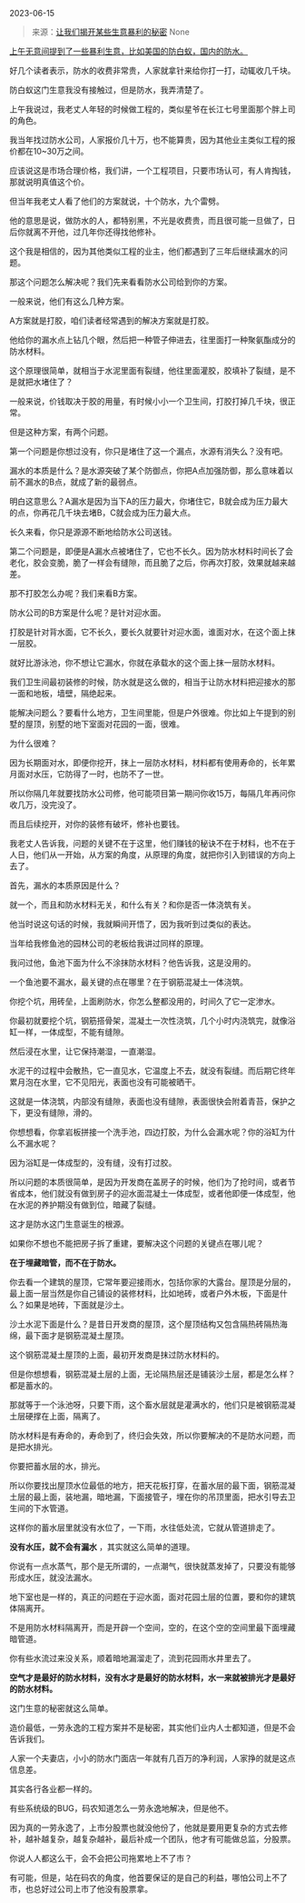 2023-06-15

> 来源：[让我们揭开某些生意暴利的秘密](http://mp.weixin.qq.com/s?__biz=MzU3NDc5Nzc0NQ==&mid=2247524658&idx=1&sn=1fafb14dc946022f807ada4d495223e3&chksm=fd2ec3ecca594afaeec0b376b5dd524560832a9ecb5b6748bad7af93110f3e97dddbeb4e235a&scene=127#wechat_redirect)
> None

[上午无意间提到了一些暴利生意，比如美国的防白蚁，国内的防水。  
](http://mp.weixin.qq.com/s?__biz=MzU0MjYwNDU2Mw==&mid=2247511355&idx=1&sn=31c5d13ec308b41404a8ae37ea78eb94&chksm=fb1ac147cc6d4851a7733fae4ca3c48cf9009e3cd2bdb8c325b793f706cad152d2cdf2112bc8&scene=21#wechat_redirect)

好几个读者表示，防水的收费非常贵，人家就拿针来给你打一打，动辄收几千块。  

防白蚁这门生意我没有接触过，但是防水，我弄清楚了。  

上午我说过，我老丈人年轻的时候做工程的，类似星爷在长江七号里面那个胖上司的角色。

我当年找过防水公司，人家报价几十万，也不能算贵，因为其他业主类似工程的报价都在10~30万之间。  

应该说这是市场合理价格，我们讲，一个工程项目，只要市场认可，有人肯掏钱，那就说明真值这个价。  

但当年我老丈人看了他们的方案就说，十个防水，九个雷劈。

他的意思是说，做防水的人，都特别黑，不光是收费贵，而且很可能一旦做了，日后你就离不开他，过几年你还得找他修补。  

这个我是相信的，因为其他类似工程的业主，他们都遇到了三年后继续漏水的问题。  

那这个问题怎么解决呢？我们先来看看防水公司给到你的方案。

一般来说，他们有这么几种方案。  

A方案就是打胶，咱们读者经常遇到的解决方案就是打胶。

他给你的漏水点上钻几个眼，然后把一种管子伸进去，往里面打一种聚氨酯成分的防水材料。

这个原理很简单，就相当于水泥里面有裂缝，他往里面灌胶，胶填补了裂缝，是不是就把水堵住了？

一般来说，价钱取决于胶的用量，有时候小小一个卫生间，打胶打掉几千块，很正常。

但是这种方案，有两个问题。

第一个问题是你想过没有，你只是堵住了这一个漏点，水源有消失么？没有吧。

漏水的本质是什么？是水源突破了某个防御点，你把A点加强防御，那么意味着以前不漏水的B点，就成了新的最弱点。

明白这意思么？A漏水是因为当下A的压力最大，你堵住它，B就会成为压力最大的点，你再花几千块去堵B，C就会成为压力最大点。

长久来看，你只是源源不断地给防水公司送钱。

第二个问题是，即便是A漏水点被堵住了，它也不长久。因为防水材料时间长了会老化，胶会变脆，脆了一样会有缝隙，而且脆了之后，你再次打胶，效果就越来越差。

那不打胶怎么办呢？我们来看B方案。  

防水公司的B方案是什么呢？是针对迎水面。  

打胶是针对背水面，它不长久，要长久就要针对迎水面，谁面对水，在这个面上抹一层胶。  

就好比游泳池，你不想让它漏水，你就在承载水的这个面上抹一层防水材料。  

我们卫生间最初装修的时候，防水就是这么做的，相当于让防水材料把迎接水的那一面和地板，墙壁，隔绝起来。  

能解决问题么？要看什么地方，卫生间里能，但是户外很难。你比如上午提到的别墅的屋顶，别墅的地下室面对花园的一面，很难。

为什么很难？  

因为长期面对水，即便你挖开，抹上一层防水材料，材料都有使用寿命的，长年累月面对水压，它防得了一时，也防不了一世。

所以你隔几年就要找防水公司修，他可能项目第一期问你收15万，每隔几年再问你收几万，没完没了。

而且后续挖开，对你的装修有破坏，修补也要钱。  

我老丈人告诉我，问题的关键不在于这里，他们赚钱的秘诀不在于材料，也不在于人日，他们从一开始，从方案的角度，从原理的角度，就把你引入到错误的方向上去了。  

首先，漏水的本质原因是什么？  

就一个，而且和防水材料无关，和什么有关？和你是否一体浇筑有关。

他当时说这句话的时候，我就瞬间开悟了，因为我听到过类似的表达。  

当年给我修鱼池的园林公司的老板给我讲过同样的原理。  

我问过他，鱼池下面为什么不涂抹防水材料？他告诉我，这是没用的。

一个鱼池要不漏水，最关键的点在哪里？在于钢筋混凝土一体浇筑。  

你挖个坑，用砖垒，上面刷防水，你怎么整都没用的，时间久了它一定渗水。  

你最初就要挖个坑，钢筋搭骨架，混凝土一次性浇筑，几个小时内浇筑完，就像浴缸一样，一体成型，不能有缝隙。  

然后浸在水里，让它保持潮湿，一直潮湿。  

水泥干的过程中会散热，它一直见水，它温度上不去，就没有裂缝。而后期它终年累月泡在水里，它不见阳光，表面也没有可能被晒干。  

这就是一体浇筑，内部没有缝隙，表面也没有缝隙，表面很快会附着青苔，保护之下，更没有缝隙，滑的。  

你想想看，你拿岩板拼接一个洗手池，四边打胶，为什么会漏水呢？你的浴缸为什么不漏水呢？

因为浴缸是一体成型的，没有缝，没有打过胶。  

所以问题的本质很简单，是因为开发商在盖房子的时候，他们为了抢时间，或者节省成本，他们就没有做到房子的迎水面混凝土一体成型，或者他即便一体成型，他在水泥的养护期没有做到位，暗藏了裂缝。  

这才是防水这门生意诞生的根源。  

如果你不想也不能把房子拆了重建，要解决这个问题的关键点在哪儿呢？  

 **在于埋藏暗管，而不在于防水。**

你去看一个建筑的屋顶，它常年要迎接雨水，包括你家的大露台。屋顶是分层的，最上面一层当然是你自己铺设的装修材料，比如地砖，或者户外木板，下面是什么？如果是地砖，下面就是沙土。  

沙土水泥下面是什么？是昔日开发商的屋顶，这个屋顶结构又包含隔热砖隔热海绵，最下面才是钢筋混凝土屋顶。

这个钢筋混凝土屋顶的上面，最初开发商是抹过防水材料的。  

但是你想想看，钢筋混凝土层的上面，无论隔热层还是铺装沙土层，都是怎么样？都是蓄水的。  

那就等于一个泳池呀，只要下雨，这个畜水层就是灌满水的，他们只是被钢筋混凝土层硬撑在上面，隔离了。

防水材料是有寿命的，寿命到了，终归会失效，所以你要解决的不是防水问题，而是把水排光。  

你要把蓄水层的水，排光。

所以你要找出屋顶水位最低的地方，把天花板打穿，在蓄水层的最下面，钢筋混凝土层的最上面，装地漏，暗地漏，下面接管子，埋在你的吊顶里面，把水引导去卫生间的下水管道。

这样你的蓄水层里就没有水位了，一下雨，水往低处流，它就从管道排走了。  

 **没有水压，就不会有漏水** ，其实就这么简单的道理。  

你说有一点水蒸气，那个是无所谓的，一点潮气，很快就蒸发掉了，只要没有能够形成水压，就没法漏水。  

地下室也是一样的，真正的问题在于迎水面，面对花园土层的位置，要和你的建筑体隔离开。  

不是用防水材料隔离开，而是开辟一个空间，空的，在这个空的空间里最下面埋藏暗管道。

你有些水流过来没关系，顺着暗地漏溜走了，流到花园雨水井里去了。

 **空气才是最好的防水材料，没有水才是最好的防水材料，水一来就被排光才是最好的防水材料。**

这门生意的秘密就这么简单。

造价最低，一劳永逸的工程方案并不是秘密，其实他们业内人士都知道，但是不会告诉我们。

人家一个夫妻店，小小的防水门面店一年就有几百万的净利润，人家挣的就是这点信息差。  

其实各行各业都一样的。

有些系统级的BUG，码农知道怎么一劳永逸地解决，但是他不。  

因为真的一劳永逸了，上市分股票也就没他份了，他就是要用更复杂的方式去修补，越补越复杂，越复杂越补，最后补成一个团队，他才有可能做总监，分股票。  

你说人人都这么干，会不会把公司拖累地上不了市？

有可能，但是，站在码农的角度，他首要保证的是自己的利益，哪怕公司上不了市，也总好过公司上市了他没有股票拿。

